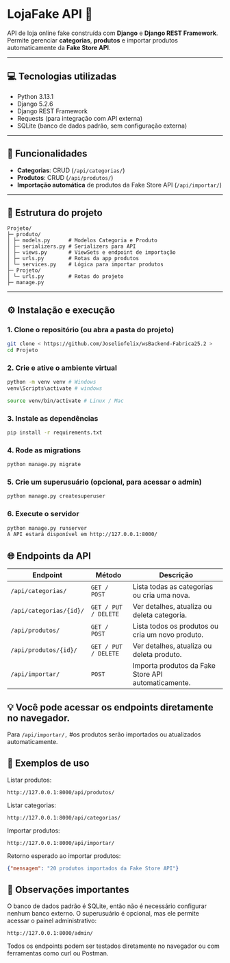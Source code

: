 # LojaFake API 🛒

API de loja online fake construída com **Django** e **Django REST Framework**.  
Permite gerenciar **categorias**, **produtos** e importar produtos automaticamente da **Fake Store API**.

-----------------------------------------------------------------------------------

## 💻 Tecnologias utilizadas

- Python 3.13.1 
- Django 5.2.6  
- Django REST Framework  
- Requests (para integração com API externa)  
- SQLite (banco de dados padrão, sem configuração externa)

-----------------------------------------------------------------------------------

## 🔧 Funcionalidades

- **Categorias**: CRUD (`/api/categorias/`)  
- **Produtos**: CRUD (`/api/produtos/`)  
- **Importação automática** de produtos da Fake Store API (`/api/importar/`)

-----------------------------------------------------------------------------------

## 📁 Estrutura do projeto

```text
Projeto/
├─ produto/
│ ├─ models.py      # Modelos Categoria e Produto
│ ├─ serializers.py # Serializers para API
│ ├─ views.py       # ViewSets e endpoint de importação
│ ├─ urls.py        # Rotas da app produtos
│ └─ services.py    # Lógica para importar produtos
├─ Projeto/
│ └─ urls.py        # Rotas do projeto
├─ manage.py
```
-----------------------------------------------------------------------------------

## ⚙️ Instalação e execução

### 1. Clone o repositório (ou abra a pasta do projeto)

```bash
git clone < https://github.com/Joseliofelix/wsBackend-Fabrica25.2 >
cd Projeto
```
### 2. Crie e ative o ambiente virtual
```bash
python -m venv venv # Windows
venv\Scripts\activate # windows

source venv/bin/activate # Linux / Mac
```
### 3. Instale as dependências
```bash
pip install -r requirements.txt
```
### 4. Rode as migrations
```bash
python manage.py migrate
```
### 5. Crie um superusuário (opcional, para acessar o admin)
```bash
python manage.py createsuperuser
```
### 6. Execute o servidor
```bash
python manage.py runserver
A API estará disponível em http://127.0.0.1:8000/
```

## 🌐 Endpoints da API

| Endpoint                |       Método         |                     Descrição                      |
|-------------------------|----------------------|----------------------------------------------------|
| `/api/categorias/`      | `GET / POST`         | Lista todas as categorias ou cria uma nova.        |
| `/api/categorias/{id}/` | `GET / PUT / DELETE` | Ver detalhes, atualiza ou deleta categoria.        |
| `/api/produtos/`        | `GET / POST`         | Lista todos os produtos ou cria um novo produto.   |
| `/api/produtos/{id}/`   | `GET / PUT / DELETE` | Ver detalhes, atualiza ou deleta produto.          | 
| `/api/importar/`        | `POST`               | Importa produtos da Fake Store API automaticamente.|


## 💡 Você pode acessar os endpoints diretamente no navegador.

Para `/api/importar/,`  #os produtos serão importados ou atualizados automaticamente.

## 📌 Exemplos de uso

Listar produtos:

`http://127.0.0.1:8000/api/produtos/`

Listar categorias:

`http://127.0.0.1:8000/api/categorias/`

Importar produtos:

`http://127.0.0.1:8000/api/importar/`

Retorno esperado ao importar produtos:

```json
{"mensagem": "20 produtos importados da Fake Store API"}
```
## 📝 Observações importantes

O banco de dados padrão é SQLite, então não é necessário configurar nenhum banco externo.
O superusuário é opcional, mas ele permite acessar o painel administrativo:

`http://127.0.0.1:8000/admin/`

Todos os endpoints podem ser testados diretamente no navegador ou com ferramentas como curl ou Postman.